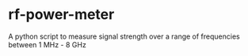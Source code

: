 # rf-power-meter
A python script to measure signal strength over a range of frequencies between 1 MHz - 8 GHz

